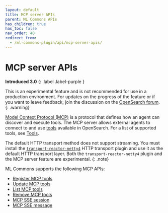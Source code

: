 ```yaml
---
layout: default
title: MCP server APIs
parent: ML Commons APIs
has_children: true
has_toc: false
nav_order: 40
redirect_from: 
  - /ml-commons-plugin/api/mcp-server-apis/
---
```


# MCP server APIs
**Introduced 3.0**
{: .label .label-purple }

This is an experimental feature and is not recommended for use in a production environment. For updates on the progress of the feature or if you want to leave feedback, join the discussion on the [OpenSearch forum](https://forum.opensearch.org/).    
{: .warning}

[Model Context Protocol (MCP)](https://modelcontextprotocol.io/introduction) is a protocol that defines how an agent can discover and execute tools. The MCP server allows external agents to connect to and use [tools]({{site.url}}{{site.baseurl}}/ml-commons-plugin/agents-tools/tools/) available in OpenSearch. For a list of supported tools, see [Tools]({{site.url}}{{site.baseurl}}/ml-commons-plugin/agents-tools/tools/).

The default HTTP transport method does not support streaming. You must install the [`transport-reactor-netty4`]({{site.url}}{{site.baseurl}}/install-and-configure/configuring-opensearch/network-settings/#selecting-the-transport) HTTP transport plugin and use it as the default HTTP transport layer. Both the `transport-reactor-netty4` plugin and the MCP server feature are experimental.
{: .note}

ML Commons supports the following MCP APIs:

- [Register MCP tools]({{site.url}}{{site.baseurl}}/ml-commons-plugin/api/mcp-server-apis/register-mcp-tools/)
- [Update MCP tools]({{site.url}}{{site.baseurl}}/ml-commons-plugin/api/mcp-server-apis/update-mcp-tools/)
- [List MCP tools]({{site.url}}{{site.baseurl}}/ml-commons-plugin/api/mcp-server-apis/list-mcp-tools/)
- [Remove MCP tools]({{site.url}}{{site.baseurl}}/ml-commons-plugin/api/mcp-server-apis/remove-mcp-tools/)
- [MCP SSE session]({{site.url}}{{site.baseurl}}/ml-commons-plugin/api/mcp-server-apis/sse-session/)
- [MCP SSE message]({{site.url}}{{site.baseurl}}/ml-commons-plugin/api/mcp-server-apis/sse-message/)